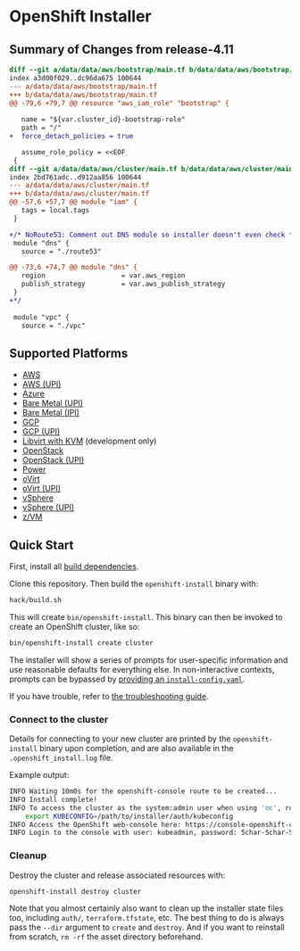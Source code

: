 # OpenShift Installer

## Summary of Changes from release-4.11
```diff
diff --git a/data/data/aws/bootstrap/main.tf b/data/data/aws/bootstrap/main.tf
index a3d00f029..dc96da675 100644
--- a/data/data/aws/bootstrap/main.tf
+++ b/data/data/aws/bootstrap/main.tf
@@ -79,6 +79,7 @@ resource "aws_iam_role" "bootstrap" {
 
   name = "${var.cluster_id}-bootstrap-role"
   path = "/"
+  force_detach_policies = true

   assume_role_policy = <<EOF
 {
diff --git a/data/data/aws/cluster/main.tf b/data/data/aws/cluster/main.tf
index 2bd761adc..d912aa856 100644
--- a/data/data/aws/cluster/main.tf
+++ b/data/data/aws/cluster/main.tf
@@ -57,6 +57,7 @@ module "iam" {
   tags = local.tags
 }

+/* NoRoute53: Comment out DNS module so installer doesn't even check for route53 (and fail)
 module "dns" {
   source = "./route53"

@@ -73,6 +74,7 @@ module "dns" {
   region                   = var.aws_region
   publish_strategy         = var.aws_publish_strategy
 }
+*/
 
 module "vpc" {
   source = "./vpc"
```

## Supported Platforms

* [AWS](docs/user/aws/README.md)
* [AWS (UPI)](docs/user/aws/install_upi.md)
* [Azure](docs/user/azure/README.md)
* [Bare Metal (UPI)](docs/user/metal/install_upi.md)
* [Bare Metal (IPI)](docs/user/metal/install_ipi.md)
* [GCP](docs/user/gcp/README.md)
* [GCP (UPI)](docs/user/gcp/install_upi.md)
* [Libvirt with KVM](docs/dev/libvirt/README.md) (development only)
* [OpenStack](docs/user/openstack/README.md)
* [OpenStack (UPI)](docs/user/openstack/install_upi.md)
* [Power](docs/user/power/install_upi.md)
* [oVirt](docs/user/ovirt/install_ipi.md)
* [oVirt (UPI)](docs/user/ovirt/install_upi.md)
* [vSphere](docs/user/vsphere/README.md)
* [vSphere (UPI)](docs/user/vsphere/install_upi.md)
* [z/VM](docs/user/zvm/install_upi.md)

## Quick Start

First, install all [build dependencies](docs/dev/dependencies.md).

Clone this repository. Then build the `openshift-install` binary with:

```sh
hack/build.sh
```

This will create `bin/openshift-install`. This binary can then be invoked to create an OpenShift cluster, like so:

```sh
bin/openshift-install create cluster
```

The installer will show a series of prompts for user-specific information and use reasonable defaults for everything else.
In non-interactive contexts, prompts can be bypassed by [providing an `install-config.yaml`](docs/user/overview.md#multiple-invocations).

If you have trouble, refer to [the troubleshooting guide](docs/user/troubleshooting.md).

### Connect to the cluster

Details for connecting to your new cluster are printed by the `openshift-install` binary upon completion, and are also available in the `.openshift_install.log` file.

Example output:

```sh
INFO Waiting 10m0s for the openshift-console route to be created...
INFO Install complete!
INFO To access the cluster as the system:admin user when using 'oc', run
    export KUBECONFIG=/path/to/installer/auth/kubeconfig
INFO Access the OpenShift web-console here: https://console-openshift-console.apps.${CLUSTER_NAME}.${BASE_DOMAIN}:6443
INFO Login to the console with user: kubeadmin, password: 5char-5char-5char-5char
```

### Cleanup

Destroy the cluster and release associated resources with:

```sh
openshift-install destroy cluster
```

Note that you almost certainly also want to clean up the installer state files too, including `auth/`, `terraform.tfstate`, etc.
The best thing to do is always pass the `--dir` argument to `create` and `destroy`.
And if you want to reinstall from scratch, `rm -rf` the asset directory beforehand.
